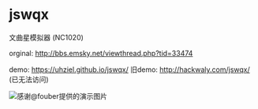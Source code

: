 jswqx
=====

文曲星模拟器 (NC1020)

orginal: http://bbs.emsky.net/viewthread.php?tid=33474

demo: https://uhziel.github.io/jswqx/
旧demo: http://hackwaly.com/jswqx/ (已无法访问)

![感谢@fouber提供的演示图片](http://ww4.sinaimg.cn/large/6767ed9agw1evhjy1jivig20c109rk4t.gif)
